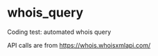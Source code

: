 # whois_query
Coding test: automated whois query

API calls are from https://whois.whoisxmlapi.com/ 
